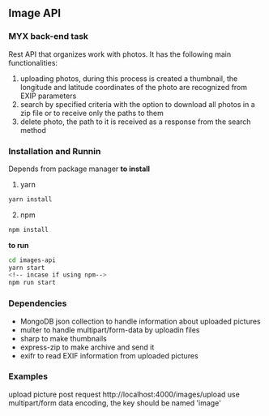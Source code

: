 ## Image API

### MYX back-end task

Rest API that organizes work with photos. It has the following main functionalities:

1. uploading photos, during this process is created a thumbnail, the longitude and latitude coordinates of the photo are recognized from EXIP parameters
2. search by specified criteria with the option to download all photos in a zip file or to receive only the paths to them
3. delete photo, the path to it is received as a response from the search method

### Installation and Runnin

Depends from package manager
<b>to install</b>

1. yarn

```bash
yarn install
```
2. npm 

```bash
npm install
```
 <b>to run </b>
```bash
cd images-api
yarn start
<!-- incase if using npm-->
npm run start
```

### Dependencies

- MongoDB json collection to handle information about uploaded pictures
- multer to handle multipart/form-data by uploadin files
- sharp to make thumbnails
- express-zip to make archive and send it
- exifr to read EXIF information from uploaded pictures

### Examples

upload picture
post request http://localhost:4000/images/upload
use multipart/form data encoding, the key should be named 'image'
